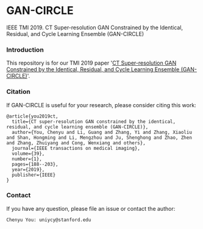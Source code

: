 # GAN-CIRCLE
IEEE TMI 2019. CT Super-resolution GAN Constrained by the Identical, Residual, and Cycle Learning Ensemble (GAN-CIRCLE)

### Introduction

This repository is for our TMI 2019 paper '[CT Super-resolution GAN Constrained by the Identical, Residual, and Cycle Learning Ensemble (GAN-CIRCLE)](https://arxiv.org/pdf/1808.04256.pdf)'.

### Citation

If GAN-CIRCLE is useful for your research, please consider citing this work:

```shell
@article{you2019ct,
  title={CT super-resolution GAN constrained by the identical, residual, and cycle learning ensemble (GAN-CIRCLE)},
  author={You, Chenyu and Li, Guang and Zhang, Yi and Zhang, Xiaoliu and Shan, Hongming and Li, Mengzhou and Ju, Shenghong and Zhao, Zhen and Zhang, Zhuiyang and Cong, Wenxiang and others},
  journal={IEEE transactions on medical imaging},
  volume={39},
  number={1},
  pages={188--203},
  year={2019},
  publisher={IEEE}
}
```


### Contact 
If you have any question, please file an issue or contact the author:
```
Chenyu You: uniycy@stanford.edu
```

